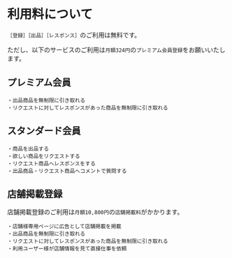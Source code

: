 # 利用料について

`［登録］［出品］［レスポンス］`のご利用は無料です。

ただし、以下のサービスのご利用は`月額324円`の`プレミアム会員登録`をお願いいたします。

## プレミアム会員

    ・出品商品を無制限に引き取れる
    ・リクエストに対してレスポンスがあった商品を無制限に引き取れる

## スタンダード会員

    ・商品を出品する
    ・欲しい商品をリクエストする
    ・リクエスト商品へレスポンスをする
    ・出品商品・リクエスト商品へコメントで質問する

## 店舗掲載登録

店舗掲載登録のご利用は`月額10,800円`の`店舗掲載料`がかかります。

    ・店舗様専用ページに広告として店舗掲載を掲載
    ・出品商品を無制限に引き取れる
    ・リクエストに対してレスポンスがあった商品を無制限に引き取れる
    ・利用ユーザー様が店舗情報を見て直接仕事を依頼
